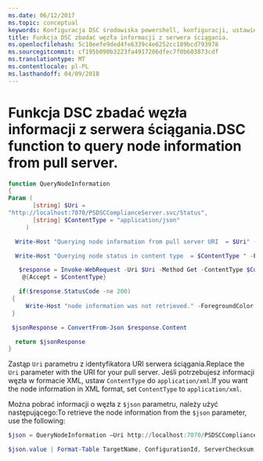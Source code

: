 ```yaml
---
ms.date: 06/12/2017
ms.topic: conceptual
keywords: Konfiguracja DSC środowiska powershell, konfiguracji, ustawienia
title: Funkcja DSC zbadać węzła informacji z serwera ściągania.
ms.openlocfilehash: 5c10eefe9ded4fe6339c4e6252cc189bcd793978
ms.sourcegitcommit: cf195b090b3223fa4917206dfec7f0b603873cdf
ms.translationtype: MT
ms.contentlocale: pl-PL
ms.lasthandoff: 04/09/2018
---
```

# <a name="dsc-function-to-query-node-information-from-pull-server"></a><span data-ttu-id="4c5ae-103">Funkcja DSC zbadać węzła informacji z serwera ściągania.</span><span class="sxs-lookup"><span data-stu-id="4c5ae-103">DSC function to query node information from pull server.</span></span>

```powershell
function QueryNodeInformation
{
Param (
       [string] $Uri =
"http://localhost:7070/PSDSCComplianceServer.svc/Status",
       [string] $ContentType = "application/json"
     )

  Write-Host "Querying node information from pull server URI  = $Uri" -ForegroundColor Green

  Write-Host "Querying node status in content type  = $ContentType " -ForegroundColor Green

   $response = Invoke-WebRequest -Uri $Uri -Method Get -ContentType $ContentType -UseDefaultCredentials -Headers
    @{Accept = $ContentType}

   if($response.StatusCode -ne 200)
 {
     Write-Host "node information was not retrieved." -ForegroundColor Red
 }

 $jsonResponse = ConvertFrom-Json $response.Content

  return $jsonResponse
}
```

<span data-ttu-id="4c5ae-104">Zastąp `Uri` parametru z identyfikatora URI serwera ściągania.</span><span class="sxs-lookup"><span data-stu-id="4c5ae-104">Replace the `Uri` parameter with the URI for your pull server.</span></span> <span data-ttu-id="4c5ae-105">Jeśli potrzebujesz informacji węzła w formacie XML, ustaw `ContentType` do `application/xml`.</span><span class="sxs-lookup"><span data-stu-id="4c5ae-105">If you want the node information in XML format, set `ContentType` to `application/xml`.</span></span>

<span data-ttu-id="4c5ae-106">Można pobrać informacji o węzła z `$json` parametru, należy użyć następującego:</span><span class="sxs-lookup"><span data-stu-id="4c5ae-106">To retrieve the node information from the `$json` parameter, use the following:</span></span>

```powershell
$json = QueryNodeInformation –Uri http://localhost:7070/PSDSCComplianceServer.svc/Status

$json.value | Format-Table TargetName, ConfigurationId, ServerChecksum, NodeCompliant, LastComplianceTime, StatusCode
```